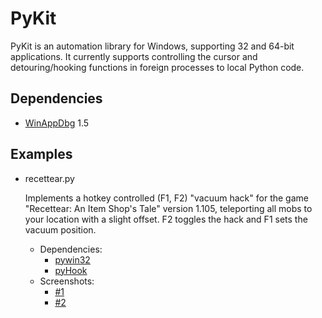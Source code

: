 PyKit
=====

PyKit is an automation library for Windows, supporting 32 and 64-bit applications. It currently supports controlling the cursor and detouring/hooking functions in foreign processes to local Python code.


Dependencies
------------
 - [WinAppDbg](http://winappdbg.sourceforge.net/) 1.5


Examples
--------
 - recettear.py

    Implements a hotkey controlled (F1, F2) "vacuum hack" for the game "Recettear: An Item Shop's Tale" version 1.105, teleporting all mobs to your location with a slight offset. F2 toggles the hack and F1 sets the vacuum position.

    - Dependencies:
        - [pywin32](http://sourceforge.net/projects/pywin32/)
        - [pyHook](http://sourceforge.net/projects/pyhook/)
    - Screenshots:
        - [#1](http://i.imgur.com/LPcPjNY.gif)
        - [#2](http://s13.postimg.org/4sninp2fp/screenshot2_gif.gif)
